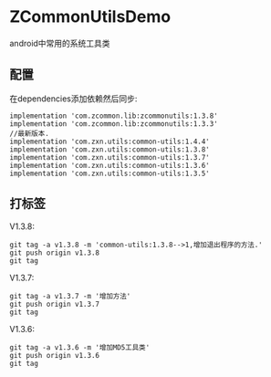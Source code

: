 # ZCommonUtilsDemo
android中常用的系统工具类

## 配置

在dependencies添加依赖然后同步:

```
implementation 'com.zcommon.lib:zcommonutils:1.3.8'
implementation 'com.zcommon.lib:zcommonutils:1.3.3'
//最新版本.
implementation 'com.zxn.utils:common-utils:1.4.4'
implementation 'com.zxn.utils:common-utils:1.3.8'
implementation 'com.zxn.utils:common-utils:1.3.7'
implementation 'com.zxn.utils:common-utils:1.3.6'
implementation 'com.zxn.utils:common-utils:1.3.5'
```

## 打标签

V1.3.8:

```
git tag -a v1.3.8 -m 'common-utils:1.3.8-->1,增加退出程序的方法.'
git push origin v1.3.8
git tag
```

V1.3.7:

```
git tag -a v1.3.7 -m '增加方法'
git push origin v1.3.7
git tag
```

V1.3.6:

```
git tag -a v1.3.6 -m '增加MD5工具类'
git push origin v1.3.6
git tag
```
